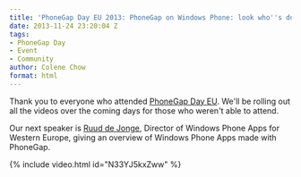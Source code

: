 ```yaml
---
title: 'PhoneGap Day EU 2013: PhoneGap on Windows Phone: look who''s doing it'
date: 2013-11-24 23:20:04 Z
tags:
- PhoneGap Day
- Event
- Community
author: Colene Chow
format: html
---
```


Thank you to everyone who attended [PhoneGap Day EU](http://pgday.phonegap.com/eu2013). We'll be rolling out all the videos over the coming days for those who weren't able to attend.

Our next speaker is [Ruud de Jonge](http://twitter.com/Ruudj), Director of Windows Phone Apps for Western Europe, giving an overview of Windows Phone Apps made with PhoneGap.

{% include video.html id="N33YJ5kxZww" %}
